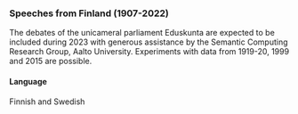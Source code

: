 ### Speeches from Finland (1907-2022)
The debates of the unicameral parliament Eduskunta are expected to be included during 2023 with generous assistance by the Semantic Computing Research Group, Aalto University. Experiments with data from 1919-20, 1999 and 2015 are possible.

#### Language
Finnish and Swedish
